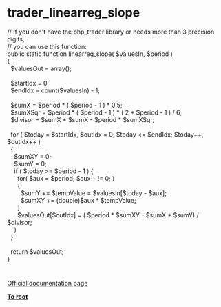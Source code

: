 # trader_linearreg_slope




<div class="phpcode"><span class="html">
// If you don&apos;t have the php_trader library or needs more than 3 precision digits,<br>// you can use this function:<br>public static function linearreg_slope( $valuesIn, $period )<br>{<br>&#xA0; $valuesOut = array();<br>&#xA0; <br>&#xA0; $startIdx = 0;<br>&#xA0; $endIdx = count($valuesIn) - 1;<br>&#xA0; <br>&#xA0; $sumX = $period * ( $period - 1 ) * 0.5;<br>&#xA0; $sumXSqr = $period * ( $period - 1 ) * ( 2 * $period - 1 ) / 6;<br>&#xA0; $divisor = $sumX * $sumX - $period * $sumXSqr;<br>&#xA0; <br>&#xA0; for ( $today = $startIdx, $outIdx = 0; $today &lt;= $endIdx; $today++, $outIdx++ )<br>&#xA0; {<br>&#xA0; &#xA0; $sumXY = 0;<br>&#xA0; &#xA0; $sumY = 0;<br>&#xA0; &#xA0; if ( $today &gt;= $period - 1 ) {<br>&#xA0; &#xA0; &#xA0; for( $aux = $period; $aux-- != 0; )<br>&#xA0; &#xA0; &#xA0; {<br>&#xA0; &#xA0; &#xA0; &#xA0; $sumY += $tempValue = $valuesIn[$today - $aux];<br>&#xA0; &#xA0; &#xA0; &#xA0; $sumXY += (double)$aux * $tempValue;<br>&#xA0; &#xA0; &#xA0; }<br>&#xA0; &#xA0; &#xA0; $valuesOut[$outIdx] = ( $period * $sumXY - $sumX * $sumY) / $divisor;<br>&#xA0; &#xA0; }<br>&#xA0; }<br>&#xA0; <br>&#xA0; return $valuesOut;<br>}</span>
</div>
  

#

[Official documentation page](https://www.php.net/manual/en/function.trader-linearreg-slope.php)

**[To root](/README.md)**